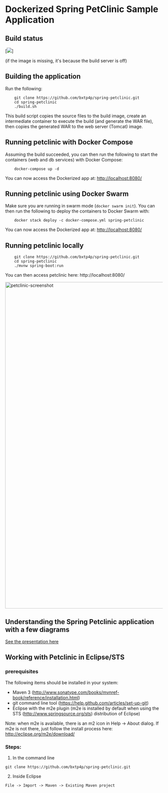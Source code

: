 # Dockerized Spring PetClinic Sample Application
## Build status

[<img src="http://bxt-bld0.centralus.cloudapp.azure.com:8080/job/spring-petclinic/badge/icon"/>]

(if the image is missing, it's because the build server is off)

## Building the application
Run the following:

```
	git clone https://github.com/bxtp4p/spring-petclinic.git
	cd spring-petclinic
	./build.sh
```

This build script copies the source files to the build image, create an intermediate container to execute the build (and generate the WAR file), then copies the generated WAR to the web server (Tomcat) image.

## Running petclinic with Docker Compose
Assuming the build succeeded, you can then run the following to start the containers (web and db services) with Docker Compose:

```
	docker-compose up -d
```

You can now access the Dockerized app at: [http://localhost:8080/](http://localhost:8080)

## Running petclinic using Docker Swarm
Make sure you are running in swarm mode (`docker swarm init`). You can then run the following to deploy the containers to Docker Swarm with:

```
	docker stack deploy -c docker-compose.yml spring-petclinic
```

You can now access the Dockerized app at: [http://localhost:8080/](http://localhost:8080)
## Running petclinic locally
```
	git clone https://github.com/bxtp4p/spring-petclinic.git
	cd spring-petclinic
	./mvnw spring-boot:run
```

You can then access petclinic here: http://localhost:8080/

<img width="1042" alt="petclinic-screenshot" src="https://cloud.githubusercontent.com/assets/838318/19727082/2aee6d6c-9b8e-11e6-81fe-e889a5ddfded.png">

## Understanding the Spring Petclinic application with a few diagrams
<a href="https://speakerdeck.com/michaelisvy/spring-petclinic-sample-application">See the presentation here</a>

## Working with Petclinic in Eclipse/STS

### prerequisites
The following items should be installed in your system:
* Maven 3 (http://www.sonatype.com/books/mvnref-book/reference/installation.html)
* git command line tool (https://help.github.com/articles/set-up-git)
* Eclipse with the m2e plugin (m2e is installed by default when using the STS (http://www.springsource.org/sts) distribution of Eclipse)

Note: when m2e is available, there is an m2 icon in Help -> About dialog.
If m2e is not there, just follow the install process here: http://eclipse.org/m2e/download/


### Steps:

1) In the command line
```
git clone https://github.com/bxtp4p/spring-petclinic.git
```
2) Inside Eclipse
```
File -> Import -> Maven -> Existing Maven project
```
